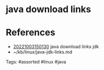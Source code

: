 # java download links

# References
- [20221003150130](/zet/20221003150130/README.md) java download links jdk
- ~/kb/linux/java-jdk-links.md

Tags:
    #assorted #linux #java
